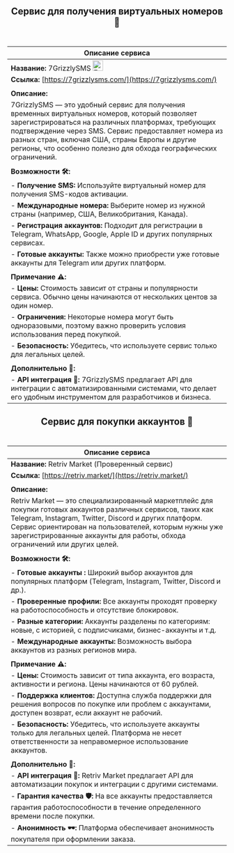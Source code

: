 ## <div align="center">Сервис для получения виртуальных номеров 📱</div> <br>
| **Описание сервиса**                                                                 |
|--------------------------------------------------------------------------------------|
| **Название:** 7GrizzlySMS <img src="https://7grizzlysms.com/favicon.ico" alt="Favicon" height="24" width="24">                                                           |
| **Ссылка:** [https://7grizzlysms.com/](https://7grizzlysms.com/)                     |
|                                                                                      |
| **Описание:**                                                                       |
| 7GrizzlySMS — это удобный сервис для получения временных виртуальных номеров, который позволяет зарегистрироваться на различных платформах, требующих подтверждение через SMS. Сервис предоставляет номера из разных стран, включая США, страны Европы и другие регионы, что особенно полезно для обхода географических ограничений. |
|                                                                                      |
| **Возможности 🛠️:**                                                                 |
| - **Получение SMS:** Используйте виртуальный номер для получения SMS-кодов активации. |
| - **Международные номера:** Выберите номер из нужной страны (например, США, Великобритания, Канада). |
| - **Регистрация аккаунтов:** Подходит для регистрации в Telegram, WhatsApp, Google, Apple ID и других популярных сервисах. |
| - **Готовые аккаунты:** Также можно приобрести уже готовые аккаунты для Telegram или других платформ. |
|                                                                                      |
| **Примечание ⚠️:**                                                                  |
| - **Цены:** Стоимость зависит от страны и популярности сервиса. Обычно цены начинаются от нескольких центов за один номер. |
| - **Ограничения:** Некоторые номера могут быть одноразовыми, поэтому важно проверить условия использования перед покупкой. |
| - **Безопасность:** Убедитесь, что используете сервис только для легальных целей. |
|                                                                                      |
| **Дополнительно 🧩:**                                                               |
| - **API интеграция 🤖:** 7GrizzlySMS предлагает API для интеграции с автоматизированными системами, что делает его удобным инструментом для разработчиков и бизнеса. |

## <div align="center">Сервис для покупки аккаунтов 🛒</div> <br>
| **Описание сервиса**                                                                 |
|--------------------------------------------------------------------------------------|
| **Название:** Retriv Market    (Проверенный сервис)                                  |
| **Ссылка:** [https://retriv.market/](https://retriv.market/)                         |
|                                                                                      |
| **Описание:**                                                                       |
| Retriv Market — это специализированный маркетплейс для покупки готовых аккаунтов различных сервисов, таких как Telegram, Instagram, Twitter, Discord и других платформ. Сервис ориентирован на пользователей, которым нужны уже зарегистрированные аккаунты для работы, обхода ограничений или других целей. |
|                                                                                      |
| **Возможности 🛠️:**                                                                 |
| - **Готовые аккаунты :** Широкий выбор аккаунтов для популярных платформ (Telegram, Instagram, Twitter, Discord и др.). |
| - **Проверенные профили:** Все аккаунты проходят проверку на работоспособность и отсутствие блокировок. |
| - **Разные категории:** Аккаунты разделены по категориям: новые, с историей, с подписчиками, бизнес-аккаунты и т.д. |
| - **Международные аккаунты:** Возможность выбора аккаунтов из разных регионов мира. |
|                                                                                      |
| **Примечание ⚠️:**                                                                  |
| - **Цены:** Стоимость зависит от типа аккаунта, его возраста, активности и региона. Цены начинаются от 60 рублей. |
| - **Поддержка клиентов:** Доступна служба поддержки для решения вопросов по покупке или проблем с аккаунтами, доступен возврат, если аккаунт не рабочий. |
| - **Безопасность:** Убедитесь, что используете аккаунты только для легальных целей. Платформа не несет ответственности за неправомерное использование аккаунтов. |
|                                                                                      |
| **Дополнительно 🧩:**                                                               |
| - **API интеграция 🤖:** Retriv Market предлагает API для автоматизации покупок и интеграции с другими системами. |
| - **Гарантия качества 🛡️:** На все аккаунты предоставляется гарантия работоспособности в течение определенного времени после покупки. |
| - **Анонимность 🕶️:** Платформа обеспечивает анонимность покупателя при оформлении заказа. |
